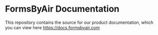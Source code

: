 # FormsByAir Documentation

This repository contains the source for our product documentation, which you can view here https://docs.formsbyair.com
